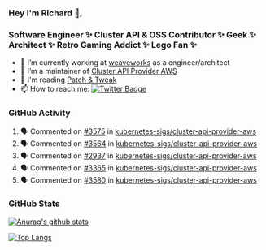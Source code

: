 ### Hey I'm Richard 👋, 

<h3 align="left">Software Engineer ✨ Cluster API & OSS Contributor ✨ Geek ✨ Architect ✨ Retro Gaming Addict ✨ Lego Fan ✨</h3>

- 🔭 I’m currently working at [weaveworks](https://github.com/weaveworks) as a engineer/architect
- 👯 I’m a maintainer of [Cluster API Provider AWS](https://github.com/kubernetes-sigs/cluster-api-provider-aws)
- 💬 I'm reading [Patch & Tweak](https://bjooks.com/products/patch-tweak-exploring-modular-synthesis)
- 📫 How to reach me: [![Twitter Badge](https://img.shields.io/badge/-@fruit_case-00acee?style=flat&logo=Twitter&logoColor=white)](https://twitter.com/intent/follow?screen_name=fruit_case "Follow on Twitter")

### GitHub Activity 

<!--START_SECTION:activity-->
1. 🗣 Commented on [#3575](https://github.com/kubernetes-sigs/cluster-api-provider-aws/issues/3575) in [kubernetes-sigs/cluster-api-provider-aws](https://github.com/kubernetes-sigs/cluster-api-provider-aws)
2. 🗣 Commented on [#3564](https://github.com/kubernetes-sigs/cluster-api-provider-aws/issues/3564) in [kubernetes-sigs/cluster-api-provider-aws](https://github.com/kubernetes-sigs/cluster-api-provider-aws)
3. 🗣 Commented on [#2937](https://github.com/kubernetes-sigs/cluster-api-provider-aws/issues/2937) in [kubernetes-sigs/cluster-api-provider-aws](https://github.com/kubernetes-sigs/cluster-api-provider-aws)
4. 🗣 Commented on [#3365](https://github.com/kubernetes-sigs/cluster-api-provider-aws/issues/3365) in [kubernetes-sigs/cluster-api-provider-aws](https://github.com/kubernetes-sigs/cluster-api-provider-aws)
5. 🗣 Commented on [#3580](https://github.com/kubernetes-sigs/cluster-api-provider-aws/issues/3580) in [kubernetes-sigs/cluster-api-provider-aws](https://github.com/kubernetes-sigs/cluster-api-provider-aws)
<!--END_SECTION:activity-->

### GitHub Stats

[![Anurag's github stats](https://github-readme-stats.vercel.app/api?username=richardcase&count_private=true&show_icons=true)](https://github.com/anuraghazra/github-readme-stats)

[![Top Langs](https://github-readme-stats.vercel.app/api/top-langs/?username=richardcase&hide=html&layout=compact)](https://github.com/anuraghazra/github-readme-stats)
